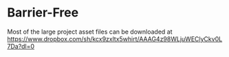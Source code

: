 # Barrier-Free

Most of the large project asset files can be downloaded at https://www.dropbox.com/sh/kcx9zxltx5whirt/AAAG4z98WLjuWEClyCkv0L7Da?dl=0
